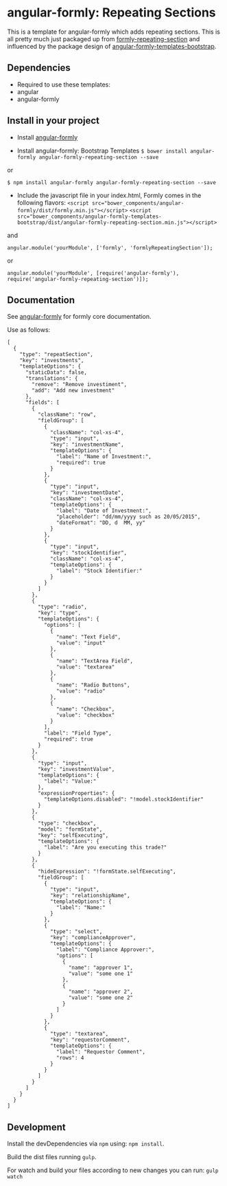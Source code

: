 # angular-formly: Repeating Sections

This is a template for angular-formly which adds repeating sections. This is all pretty much just packaged up from [formly-repeating-section](http://angular-formly.com/#/example/advanced/repeating-section) and influenced by the package design of [angular-formly-templates-bootstrap](https://github.com/formly-js/angular-formly-templates-bootstrap/).

## Dependencies
- Required to use these templates:
 - angular
 - angular-formly

## Install in your project
- Install [angular-formly](https://github.com/formly-js/angular-formly)

- Install angular-formly: Bootstrap Templates
 `$ bower install angular-formly angular-formly-repeating-section --save`

 or

 `$ npm install angular-formly angular-formly-repeating-section --save`

- Include the javascript file in your index.html, Formly comes in the following flavors:
 `<script src="bower_components/angular-formly/dist/formly.min.js"></script>`
 `<script src="bower_components/angular-formly-templates-bootstrap/dist/angular-formly-repeating-section.min.js"></script>`

 and

 `angular.module('yourModule', ['formly', 'formlyRepeatingSection']);`

 or

 `angular.module('yourModule', [require('angular-formly'), require('angular-formly-repeating-section')]);`

## Documentation

See [angular-formly](http://docs.angular-formly.com) for formly core documentation.

Use as follows:

```
[
  {
    "type": "repeatSection",
    "key": "investments",
    "templateOptions": {
      "staticData": false,
      "translations": {
        "remove": "Remove investiment",
        "add": "Add new investment"
      },
      "fields": [
        {
          "className": "row",
          "fieldGroup": [
            {
              "className": "col-xs-4",
              "type": "input",
              "key": "investmentName",
              "templateOptions": {
                "label": "Name of Investment:",
                "required": true
              }
            },
            {
              "type": "input",
              "key": "investmentDate",
              "className": "col-xs-4",
              "templateOptions": {
                "label": "Date of Investment:",
                "placeholder": "dd/mm/yyyy such as 20/05/2015",
                "dateFormat": "DD, d  MM, yy"
              }
            },
            {
              "type": "input",
              "key": "stockIdentifier",
              "className": "col-xs-4",
              "templateOptions": {
                "label": "Stock Identifier:"
              }
            }
          ]
        },
        {
          "type": "radio",
          "key": "type",
          "templateOptions": {
            "options": [
              {
                "name": "Text Field",
                "value": "input"
              },
              {
                "name": "TextArea Field",
                "value": "textarea"
              },
              {
                "name": "Radio Buttons",
                "value": "radio"
              },
              {
                "name": "Checkbox",
                "value": "checkbox"
              }
            ],
            "label": "Field Type",
            "required": true
          }
        },
        {
          "type": "input",
          "key": "investmentValue",
          "templateOptions": {
            "label": "Value:"
          },
          "expressionProperties": {
            "templateOptions.disabled": "!model.stockIdentifier"
          }
        },
        {
          "type": "checkbox",
          "model": "formState",
          "key": "selfExecuting",
          "templateOptions": {
            "label": "Are you executing this trade?"
          }
        },
        {
          "hideExpression": "!formState.selfExecuting",
          "fieldGroup": [
            {
              "type": "input",
              "key": "relationshipName",
              "templateOptions": {
                "label": "Name:"
              }
            },
            {
              "type": "select",
              "key": "complianceApprover",
              "templateOptions": {
                "label": "Compliance Approver:",
                "options": [
                  {
                    "name": "approver 1",
                    "value": "some one 1"
                  },
                  {
                    "name": "approver 2",
                    "value": "some one 2"
                  }
                ]
              }
            },
            {
              "type": "textarea",
              "key": "requestorComment",
              "templateOptions": {
                "label": "Requestor Comment",
                "rows": 4
              }
            }
          ]
        }
      ]
    }
  }
]
```
## Development

Install the devDependencies via `npm` using: `npm install`.

Build the dist files running `gulp`.

For watch and build your files according to new changes you can run: `gulp watch`
